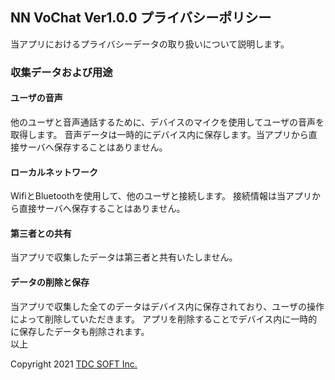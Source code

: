 ## NN VoChat Ver1.0.0 プライバシーポリシー
当アプリにおけるプライバシーデータの取り扱いについて説明します。

### 収集データおよび用途

#### ユーザの音声

他のユーザと音声通話するために、デバイスのマイクを使用してユーザの音声を取得します。
音声データは一時的にデバイス内に保存します。当アプリから直接サーバへ保存することはありません。

#### ローカルネットワーク

WifiとBluetoothを使用して、他のユーザと接続します。
接続情報は当アプリから直接サーバへ保存することはありません。

#### 第三者との共有

当アプリで収集したデータは第三者と共有いたしません。

#### データの削除と保存

当アプリで収集した全てのデータはデバイス内に保存されており、ユーザの操作によって削除していただきます。
アプリを削除することでデバイス内に一時的に保存したデータも削除されます。  
以上

Copyright 2021 [TDC SOFT Inc.](https://www.tdc.co.jp/)

